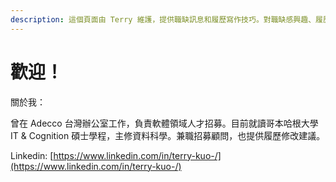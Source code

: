 ```yaml
---
description: 這個頁面由 Terry 維護，提供職缺訊息和履歷寫作技巧。對職缺感興趣、履歷修改建議、企業招募合作，歡迎聯繫 terry@brucehr.com.tw
---
```


# 歡迎！

關於我：

曾在 Adecco 台灣辦公室工作，負責軟體領域人才招募。目前就讀哥本哈根大學 IT & Cognition 碩士學程，主修資料科學。兼職招募顧問，也提供履歷修改建議。

Linkedin: [https://www.linkedin.com/in/terry-kuo-/](https://www.linkedin.com/in/terry-kuo-/)



